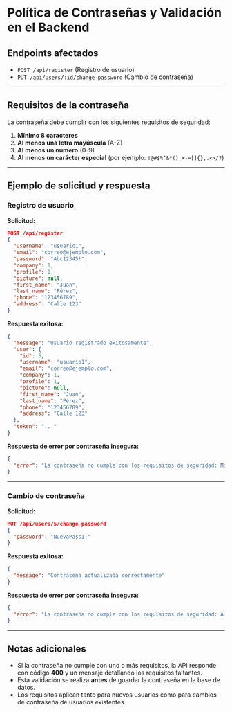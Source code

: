 # Política de Contraseñas y Validación en el Backend

## Endpoints afectados

- `POST /api/register` (Registro de usuario)
- `PUT /api/users/:id/change-password` (Cambio de contraseña)

---

## Requisitos de la contraseña

La contraseña debe cumplir con los siguientes requisitos de seguridad:

1. **Mínimo 8 caracteres**
2. **Al menos una letra mayúscula** (A-Z)
3. **Al menos un número** (0-9)
4. **Al menos un carácter especial** (por ejemplo: `!@#$%^&*()_+-=[]{},.<>/?`)

---

## Ejemplo de solicitud y respuesta

### Registro de usuario

**Solicitud:**
```json
POST /api/register
{
  "username": "usuario1",
  "email": "correo@ejemplo.com",
  "password": "Abc12345!",
  "company": 1,
  "profile": 1,
  "picture": null,
  "first_name": "Juan",
  "last_name": "Pérez",
  "phone": "123456789",
  "address": "Calle 123"
}
```

**Respuesta exitosa:**
```json
{
  "message": "Usuario registrado exitosamente",
  "user": {
    "id": 5,
    "username": "usuario1",
    "email": "correo@ejemplo.com",
    "company": 1,
    "profile": 1,
    "picture": null,
    "first_name": "Juan",
    "last_name": "Pérez",
    "phone": "123456789",
    "address": "Calle 123"
  },
  "token": "..."
}
```

**Respuesta de error por contraseña insegura:**
```json
{
  "error": "La contraseña no cumple con los requisitos de seguridad: Mínimo 8 caracteres, Al menos una letra mayúscula, Al menos un número, Al menos un carácter especial"
}
```

---

### Cambio de contraseña

**Solicitud:**
```json
PUT /api/users/5/change-password
{
  "password": "NuevaPass1!"
}
```

**Respuesta exitosa:**
```json
{
  "message": "Contraseña actualizada correctamente"
}
```

**Respuesta de error por contraseña insegura:**
```json
{
  "error": "La contraseña no cumple con los requisitos de seguridad: Al menos un carácter especial"
}
```

---

## Notas adicionales

- Si la contraseña no cumple con uno o más requisitos, la API responde con código **400** y un mensaje detallando los requisitos faltantes.
- Esta validación se realiza **antes** de guardar la contraseña en la base de datos.
- Los requisitos aplican tanto para nuevos usuarios como para cambios de contraseña de usuarios existentes. 